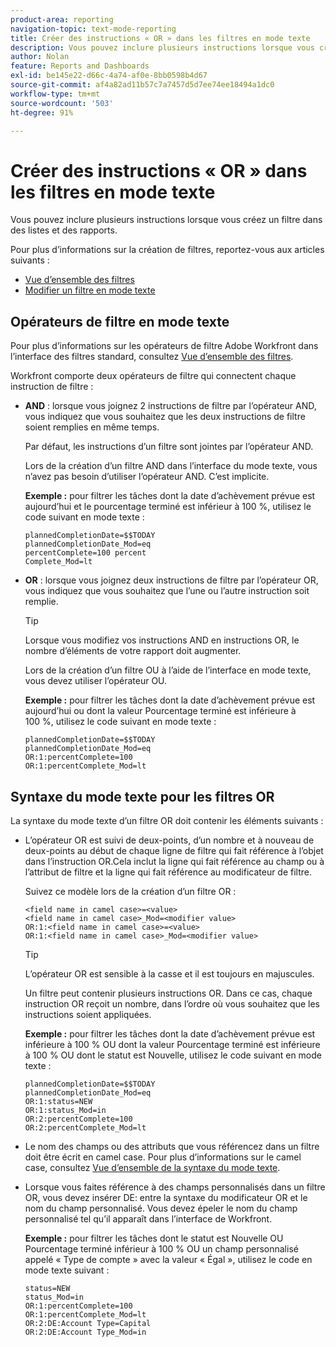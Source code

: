 ```yaml
---
product-area: reporting
navigation-topic: text-mode-reporting
title: Créer des instructions « OR » dans les filtres en mode texte
description: Vous pouvez inclure plusieurs instructions lorsque vous créez un filtre dans des listes et des rapports.
author: Nolan
feature: Reports and Dashboards
exl-id: be145e22-d66c-4a74-af0e-8bb0598b4d67
source-git-commit: af4a82ad11b57c7a7457d5d7ee74ee18494a1dc0
workflow-type: tm+mt
source-wordcount: '503'
ht-degree: 91%

---
```


# Créer des instructions « OR » dans les filtres en mode texte

Vous pouvez inclure plusieurs instructions lorsque vous créez un filtre dans des listes et des rapports.

Pour plus d’informations sur la création de filtres, reportez-vous aux articles suivants :

* [Vue d’ensemble des filtres](/help/quicksilver/reports-and-dashboards/reports/reporting-elements/filters-overview.md)
* [Modifier un filtre en mode texte](/help/quicksilver/reports-and-dashboards/reports/text-mode/edit-text-mode-in-filter.md)

## Opérateurs de filtre en mode texte

Pour plus d’informations sur les opérateurs de filtre Adobe Workfront dans l’interface des filtres standard, consultez [Vue d’ensemble des filtres](/help/quicksilver/reports-and-dashboards/reports/reporting-elements/filters-overview.md).

Workfront comporte deux opérateurs de filtre qui connectent chaque instruction de filtre :

* **AND** : lorsque vous joignez 2 instructions de filtre par l’opérateur AND, vous indiquez que vous souhaitez que les deux instructions de filtre soient remplies en même temps.

  Par défaut, les instructions d’un filtre sont jointes par l’opérateur AND.

  Lors de la création d’un filtre AND dans l’interface du mode texte, vous n’avez pas besoin d’utiliser l’opérateur AND. C’est implicite.

  **Exemple :** pour filtrer les tâches dont la date d’achèvement prévue est aujourd’hui et le pourcentage terminé est inférieur à 100 %, utilisez le code suivant en mode texte :

  ```
  plannedCompletionDate=$$TODAY
  plannedCompletionDate_Mod=eq 
  percentComplete=100 percent
  Complete_Mod=lt
  ```

* **OR** : lorsque vous joignez deux instructions de filtre par l’opérateur OR, vous indiquez que vous souhaitez que l’une ou l’autre instruction soit remplie.

  >[!TIP]
  >
  >Lorsque vous modifiez vos instructions AND en instructions OR, le nombre d’éléments de votre rapport doit augmenter.

  Lors de la création d’un filtre OU à l’aide de l’interface en mode texte, vous devez utiliser l’opérateur OU.

  **Exemple :** pour filtrer les tâches dont la date d’achèvement prévue est aujourd’hui ou dont la valeur Pourcentage terminé est inférieure à 100 %, utilisez le code suivant en mode texte :

  ```
  plannedCompletionDate=$$TODAY
  plannedCompletionDate_Mod=eq
  OR:1:percentComplete=100
  OR:1:percentComplete_Mod=lt
  ```

## Syntaxe du mode texte pour les filtres OR

La syntaxe du mode texte d’un filtre OR doit contenir les éléments suivants :

* L’opérateur OR est suivi de deux-points, d’un nombre et à nouveau de deux-points au début de chaque ligne de filtre qui fait référence à l’objet dans l’instruction OR.Cela inclut la ligne qui fait référence au champ ou à l’attribut de filtre et la ligne qui fait référence au modificateur de filtre.

  Suivez ce modèle lors de la création d’un filtre OR :

  ```
  <field name in camel case>=<value>
  <field name in camel case>_Mod=<modifier value>
  OR:1:<field name in camel case>=<value>
  OR:1:<field name in camel case>_Mod=<modifier value>
  ```

  >[!TIP]
  >
  >L’opérateur OR est sensible à la casse et il est toujours en majuscules.

  Un filtre peut contenir plusieurs instructions OR. Dans ce cas, chaque instruction OR reçoit un nombre, dans l’ordre où vous souhaitez que les instructions soient appliquées.

  **Exemple :** pour filtrer les tâches dont la date d’achèvement prévue est inférieure à 100 % OU dont la valeur Pourcentage terminé est inférieure à 100 % OU dont le statut est Nouvelle, utilisez le code suivant en mode texte :

  ```
  plannedCompletionDate=$$TODAY
  plannedCompletionDate_Mod=eq
  OR:1:status=NEW
  OR:1:status_Mod=in
  OR:2:percentComplete=100
  OR:2:percentComplete_Mod=lt
  ```

* Le nom des champs ou des attributs que vous référencez dans un filtre doit être écrit en camel case. Pour plus d’informations sur le camel case, consultez [Vue d’ensemble de la syntaxe du mode texte](../../../reports-and-dashboards/reports/text-mode/text-mode-syntax-overview.md).
* Lorsque vous faites référence à des champs personnalisés dans un filtre OR, vous devez insérer DE: entre la syntaxe du modificateur OR et le nom du champ personnalisé. Vous devez épeler le nom du champ personnalisé tel qu’il apparaît dans l’interface de Workfront.

  **Exemple :** pour filtrer les tâches dont le statut est Nouvelle OU Pourcentage terminé inférieur à 100 % OU un champ personnalisé appelé « Type de compte » avec la valeur « Égal », utilisez le code en mode texte suivant :

  ```
  status=NEW
  status_Mod=in
  OR:1:percentComplete=100
  OR:1:percentComplete_Mod=lt
  OR:2:DE:Account Type=Capital
  OR:2:DE:Account Type_Mod=in
  ```

